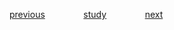 
<a href="https://github.com/raphaelkaique1/study/blob/main/6-desenvolvimento_desktop/6.6-seguranca_em_aplicacoes_desktop/autenticacao_e_autorizacao_em_aplicacoes_desktop.md">previous</a>⠀⠀⠀⠀⠀⠀<a href="https://github.com/raphaelkaique1/study#testes_e_depuracao">study</a>⠀⠀⠀⠀⠀⠀<a href="https://github.com/raphaelkaique1/study/blob/main/6-desenvolvimento_desktop/6.7-testes_e_depuracao/ferramentas_de_depuracao.md">next</a>